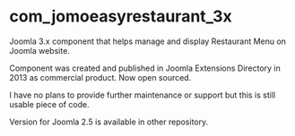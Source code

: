 # com_jomoeasyrestaurant_3x
Joomla 3.x component that helps manage and display Restaurant Menu on Joomla website.

Component was created and published in Joomla Extensions Directory in 2013 as commercial product. Now open sourced. 

I have no plans to provide further maintenance or support but this is still usable piece of code.

Version for Joomla 2.5 is available in other repository.
